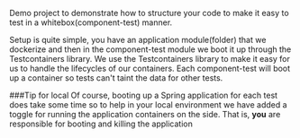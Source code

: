 Demo project to demonstrate how to structure your code to make it easy to test in a whitebox(component-test) manner.

Setup is quite simple, you have an application module(folder) that we dockerize and then in the component-test module
we boot it up through the Testcontainers library. We use the Testcontainers library to make it easy for us to handle the
lifecycles of our containers. Each component-test will boot up a container so tests can't taint the data for other tests.

###Tip for local
Of course, booting up a Spring application for each test does take some time so to help in your local environment we have
added a toggle for running the application containers on the side. That is, **you** are responsible for booting and killing
the application